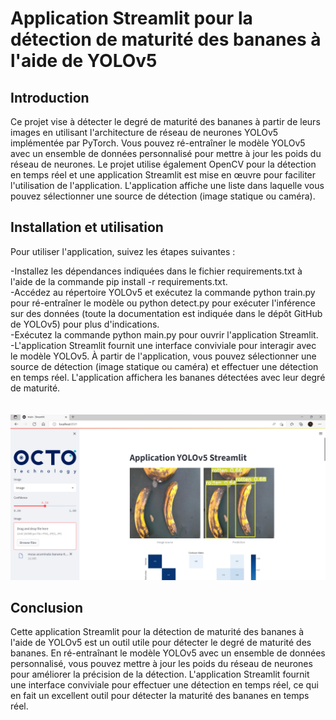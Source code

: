 <h1>Application Streamlit pour la détection de maturité des bananes à l'aide de YOLOv5</h1>

<h2>Introduction</h2>

Ce projet vise à détecter le degré de maturité des bananes à partir de leurs images en utilisant l'architecture de réseau de neurones YOLOv5 implémentée par PyTorch. Vous pouvez ré-entraîner le modèle YOLOv5 avec un ensemble de données personnalisé pour mettre à jour les poids du réseau de neurones. Le projet utilise également OpenCV pour la détection en temps réel et une application Streamlit est mise en œuvre pour faciliter l'utilisation de l'application. L'application affiche une liste dans laquelle vous pouvez sélectionner une source de détection (image statique ou caméra).

<h2>Installation et utilisation</h2>
Pour utiliser l'application, suivez les étapes suivantes :

-Installez les dépendances indiquées dans le fichier requirements.txt à l'aide de la commande pip install -r requirements.txt.<br>
-Accédez au répertoire YOLOv5 et exécutez la commande python train.py pour ré-entraîner le modèle ou python detect.py pour exécuter l'inférence sur des données (toute la documentation est indiquée dans le dépôt GitHub de YOLOv5) pour plus d'indications.<br>
-Exécutez la commande python main.py pour ouvrir l'application Streamlit.<br>
-L'application Streamlit fournit une interface conviviale pour interagir avec le modèle YOLOv5. À partir de l'application, vous pouvez sélectionner une source de détection (image statique ou caméra) et effectuer une détection en temps réel. L'application affichera les bananes détectées avec leur degré de maturité.<br><br><br>
<img src="https://github.com/Ismaillbazri/Yolov5-banana-ripness-detection-Streamlit-application/blob/main/image.png?raw=true" width="600" >

<h2>Conclusion</h2>
Cette application Streamlit pour la détection de maturité des bananes à l'aide de YOLOv5 est un outil utile pour détecter le degré de maturité des bananes. En ré-entraînant le modèle YOLOv5 avec un ensemble de données personnalisé, vous pouvez mettre à jour les poids du réseau de neurones pour améliorer la précision de la détection. L'application Streamlit fournit une interface conviviale pour effectuer une détection en temps réel, ce qui en fait un excellent outil pour détecter la maturité des bananes en temps réel.
